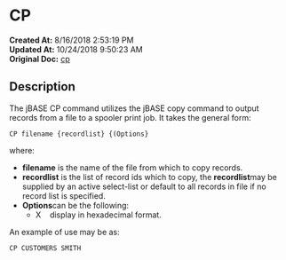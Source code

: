 # CP

**Created At:** 8/16/2018 2:53:19 PM  
**Updated At:** 10/24/2018 9:50:23 AM  
**Original Doc:** [cp](https://docs.jbase.com/46963-utilities/cp)  


## Description

The jBASE CP command utilizes the jBASE copy command to output records from a file to a spooler print job. It takes the general form:

```
CP filename {recordlist} {(Options}
```

where:

- **filename** is the name of the file from which to copy records.
- **recordlist** is the list of record ids which to copy, the **recordlist**may be supplied by an active select-list or default to all records in file if no record list is specified.
- **Options**can be the following:
    - X    display in hexadecimal format.




An example of use may be as:

```
CP CUSTOMERS SMITH
```
